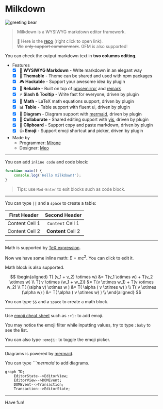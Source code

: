 # Milkdown

![greeting bear](/polar.jpeg)

> Milkdown is a WYSIWYG markdown editor framework.
>
> :baby_bottle: Here is the [repo] (right click to open link). \
> We ~~only support commonmark~~. GFM is also supported!

You can check the output markdown text in **two columns editing**.

-   Features
    -   [x] 📝 **WYSIWYG Markdown** - Write markdown in an elegant way
    -   [x] 🎨 **Themable** - Theme can be shared and used with npm packages
    -   [x] 🎮 **Hackable** - Support your awesome idea by plugin
    -   [x] 🦾 **Reliable** - Built on top of [prosemirror] and [remark]
    -   [x] ⚡ **Slash & Tooltip** - Write fast for everyone, driven by plugin
    -   [x] 🧮 **Math** - LaTeX math equations support, driven by plugin
    -   [x] 📊 **Table** - Table support with fluent ui, driven by plugin
    -   [x] 📰 **Diagram** - Diagram support with [mermaid](https://mermaid-js.github.io/mermaid/#/), driven by plugin
    -   [x] 🍻 **Collaborate** - Shared editing support with [yjs], driven by plugin
    -   [x] 💾 **Clipboard** - Support copy and paste markdown, driven by plugin
    -   [x] :+1: **Emoji** - Support emoji shortcut and picker, driven by plugin
-   Made by
    -   Programmer: [Mirone][mirone]
    -   Designer: [Meo][meo]

---

You can add `inline code` and code block:

```javascript
function main() {
    console.log('Hello milkdown!');
}
```

> Tips: use `Mod-Enter` to exit blocks such as code block.

---

You can type `||` and a `space` to create a table:

| First Header   |   Second Header    |
| -------------- | :----------------: |
| Content Cell 1 |  `Content` Cell 1  |
| Content Cell 2 | **Content** Cell 2 |

---

Math is supported by [TeX expression](https://en.wikipedia.org/wiki/TeX).

Now we have some inline math: $E = mc^2$. You can click to edit it.

Math block is also supported.

$$
\begin{aligned}
T( (v_1 + v_2) \otimes w) &= T(v_1 \otimes w) + T(v_2 \otimes w) \\
T( v \otimes (w_1 + w_2)) &= T(v \otimes w_1) + T(v \otimes w_2) \\
T( (\alpha v) \otimes w ) &= T( \alpha ( v \otimes w) ) \\
T( v \otimes (\alpha w) ) &= T( \alpha ( v \otimes w) ) \\
\end{aligned}
$$

You can type `$$` and a `space` to create a math block.

---

Use [emoji cheat sheet](https://www.webfx.com/tools/emoji-cheat-sheet/) such as `:+1:` to add emoji.

You may notice the emoji filter while inputting values, try to type `:baby` to see the list.

You can also type `:emoji:` to toggle the emoji picker.

---

Diagrams is powered by [mermaid](https://mermaid-js.github.io/mermaid/#/).

You can type _\`\`\`mermaid_ to add diagrams.

```mermaid
graph TD;
    EditorState-->EditorView;
    EditorView-->DOMEvent;
    DOMEvent-->Transaction;
    Transaction-->EditorState;
```

---

Have fun!

[repo]: https://github.com/Saul-Mirone/milkdown
[prosemirror]: https://prosemirror.net/
[yjs]: https://docs.yjs.dev/
[remark]: https://github.com/remarkjs/remark
[mirone]: https://github.com/Saul-Mirone
[meo]: https://www.meo.cool/
